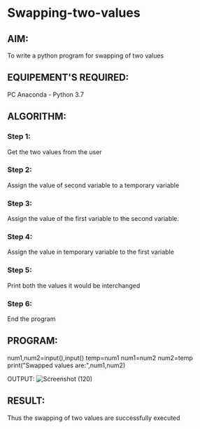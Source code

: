 # Swapping-two-values
## AIM:
To write a python program for swapping of two values
## EQUIPEMENT'S REQUIRED: 
PC
Anaconda - Python 3.7
## ALGORITHM: 
### Step 1:
Get the two values from the user
### Step 2: 
Assign the value of second variable to a temporary variable 
### Step 3: 
Assign the value of the first variable to the second variable.
### Step 4:  
Assign the value in temporary variable to the first variable
### Step 5: 
Print both the values it would be interchanged
### Step 6: 
End the program
## PROGRAM:
num1,num2=input(),input()
temp=num1
num1=num2
num2=temp
print("Swapped values are:",num1,num2)

OUTPUT:
![Screenshot (120)](https://github.com/Anusharonselva/Swapping-two-values/assets/119405600/c0bc37f0-9a32-4cb5-bd61-372657244a2f)




## RESULT:
Thus the swapping of two values are successfully executed



